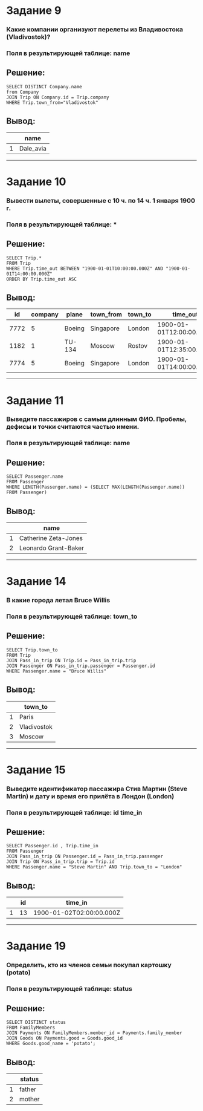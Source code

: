 # Задание 9
### Какие компании организуют перелеты из Владивостока (Vladivostok)?
### Поля в результирующей таблице: name
## Решение:
```
SELECT DISTINCT Company.name
from Company
JOIN Trip ON Company.id = Trip.company
WHERE Trip.town_from="Vladivostok"
```
## Вывод:
|   | name      |
|---|-----------|
| 1 | Dale_avia |
---
# Задание 10
### Вывести вылеты, совершенные с 10 ч. по 14 ч. 1 января 1900 г.
### Поля в результирующей таблице: *
## Решение:
```
SELECT Trip.*
FROM Trip
WHERE Trip.time_out BETWEEN "1900-01-01T10:00:00.000Z" AND "1900-01-01T14:00:00.000Z"
ORDER BY Trip.time_out ASC
```
## Вывод:
| id  | company | plane   | town_from  | town_to | time_out                  | time_in                   |
|-----|---------|---------|------------|---------|---------------------------|---------------------------|
| 7772| 5       | Boeing  | Singapore  | London  | 1900-01-01T12:00:00.000Z  | 1900-01-02T02:00:00.000Z  |
| 1182| 1       | TU-134  | Moscow     | Rostov  | 1900-01-01T12:35:00.000Z  | 1900-01-01T14:30:00.000Z  |
| 7774| 5       | Boeing  | Singapore  | London  | 1900-01-01T14:00:00.000Z  | 1900-01-02T06:00:00.000Z  |
---
# Задание 11
### Выведите пассажиров с самым длинным ФИО. Пробелы, дефисы и точки считаются частью имени.
### Поля в результирующей таблице: name
## Решение:
```
SELECT Passenger.name
FROM Passenger
WHERE LENGTH(Passenger.name) = (SELECT MAX(LENGTH(Passenger.name)) FROM Passenger)
```
## Вывод:
|  | name |
|--|------|
| 1 | Catherine Zeta-Jones |
| 2 | Leonardo Grant-Baker |
---
# Задание 14
### В какие города летал Bruce Willis
### Поля в результирующей таблице: town_to
## Решение:
```
SELECT Trip.town_to
FROM Trip
JOIN Pass_in_trip ON Trip.id = Pass_in_trip.trip
JOIN Passenger ON Pass_in_trip.passenger = Passenger.id
WHERE Passenger.name = "Bruce Willis"
```
## Вывод:
|   |   town_to |
|---|-----------|
| 1 | Paris |
| 2 | Vladivostok |
| 3 | Moscow |
---
# Задание 15
### Выведите идентификатор пассажира Стив Мартин (Steve Martin) и дату и время его прилёта в Лондон (London)
### Поля в результирующей таблице: id time_in
## Решение:
```
SELECT Passenger.id , Trip.time_in
FROM Passenger
JOIN Pass_in_trip ON Passenger.id = Pass_in_trip.passenger
JOIN Trip ON Pass_in_trip.trip = Trip.id
WHERE Passenger.name = "Steve Martin" AND Trip.town_to = "London"
```
## Вывод:
|   | id | time_in |
|---|-----|---------|
| 1 | 13 | 	1900-01-02T02:00:00.000Z |
---
# Задание 19
### Определить, кто из членов семьи покупал картошку (potato)
### Поля в результирующей таблице: status
## Решение:
```
SELECT DISTINCT status
FROM FamilyMembers
JOIN Payments ON FamilyMembers.member_id = Payments.family_member
JOIN Goods ON Payments.good = Goods.good_id
WHERE Goods.good_name = 'potato';
```
## Вывод:
|   | status |
|---|-----|
| 1 | father |
| 2 | mother |
